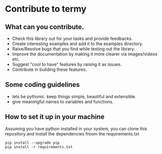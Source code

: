 # Contribute to termy

## What can you contribute.
* Check this library out for your tasks and provide feedbacks. 
* Create interesting examples and add it to the examples directory. 
* Raise/Resolve bugs that you find while testing out the library.
* Improve the documentation by making it more clearer via images/videos etc.
* Suggest "cool to have" features by raising it as issues.
* Contribute in building these features.

## Some coding guidelines
* lets be pythonic. keep things simple, beautiful and extensible. 
* give meaningful names to variables and functions. 

## How to set it up in your machine
Assuming you have python installed in your system, you can clone this repository and install the dependencies froom the requirements.txt
```
pip install --upgrade pip
pip install -r requirements.txt
```
